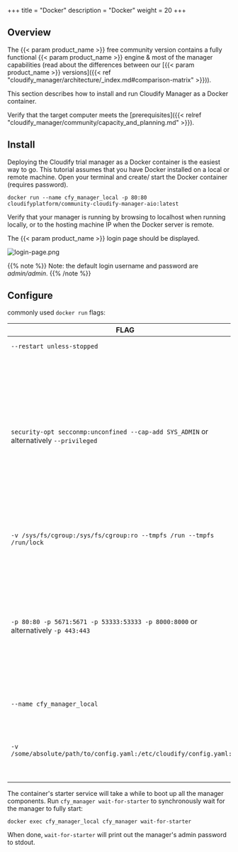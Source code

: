 +++
title = "Docker"
description = "Docker"
weight = 20
+++

## Overview
The {{< param product_name >}} free community version contains a fully functional {{< param product_name >}} engine & most of the manager capabilities (read about the differences between our [{{< param product_name >}} versions]({{< ref "cloudify_manager/architecture/_index.md#comparison-matrix" >}})). 

This section describes how to install and run Cloudify Manager as a Docker container.

Verify that the target computer meets the [prerequisites]({{< relref "cloudify_manager/community/capacity_and_planning.md" >}}).

## Install

Deploying the Cloudify trial manager as a Docker container is the easiest way to go. This tutorial assumes that you have Docker installed on a local or remote machine.
Open your terminal and create/ start the Docker container (requires password).

```
docker run --name cfy_manager_local -p 80:80 cloudifyplatform/community-cloudify-manager-aio:latest
```

Verify that your manager is running by browsing to localhost when running locally, or to the hosting machine IP when the Docker server is remote.

The {{< param product_name >}} login page should be displayed.

![login-page.png]( /images/ui/pages/login-page.png )

{{% note %}}
Note: the default login username and password are _admin/admin_.
{{% /note %}}

## Configure

commonly used `docker run` flags:

| FLAG                                                                                   | DESCRIPTION                                                                                                                                                                                                                                                                                                                                                                                                                        |
|----------------------------------------------------------------------------------------|------------------------------------------------------------------------------------------------------------------------------------------------------------------------------------------------------------------------------------------------------------------------------------------------------------------------------------------------------------------------------------------------------------------------------------|
| `--restart unless-stopped`                                                             | Auto-restart of the container                                                                                                                                                                                                                                                                                                                                                                                                      |
| `security-opt secconmp:unconfined --cap-add SYS_ADMIN` or alternatively `--privileged` | When running a SystemD based container, giving the container elevated privileges is required for SystemD itself to run. When using a new enough Docker Engine (at least 17.05+), those flags can be omitted, but the host SELinux policy might need to be adjusted by doing `setsebool -P container_manage_cgroup true`. Neither those flags nor the SELinux adjustment, are required when using containers not based on SystemD. |
| `-v /sys/fs/cgroup:/sys/fs/cgroup:ro --tmpfs /run --tmpfs /run/lock`                   | Mounts required only when using a SystemD based container. Note that the host machine must also be using SystemD.                                                                                                                                                                                                                                                                                                                  |
| `-p 80:80 -p 5671:5671 -p 53333:53333 -p 8000:8000` or alternatively `-p 443:443`      | The ports 5671 and 53333 are used for manager/ agent communication, while the port 80 or 443 is used for CLI/UI access to the manager. Port 8000 is used for the hello-world example and is optional. Using the `-p` flags, or even `--network host`, these ports can be forwarded from the host machine to the container.                                                                                                          |
| `--name cfy_manager_local`                                                             | Is the name given to the container, for use with later `docker exec` calls.                                                                                                                                                                                                                                                                                                                                                           |
| `-v /some/absolute/path/to/config.yaml:/etc/cloudify/config.yaml:rw`                   | Mounting a yaml file at `/etc/cloudify/config.yaml` allows configuring the manager container, including setting an admin password and providing paths to TLS certificates.                                                                                                                                                                                                                                                        |

The container's starter service will take a while to boot up all the manager components. Run `cfy_manager wait-for-starter` to synchronously wait for the manager to fully start:

```
docker exec cfy_manager_local cfy_manager wait-for-starter
```

When done, `wait-for-starter` will print out the manager's admin password to stdout.

